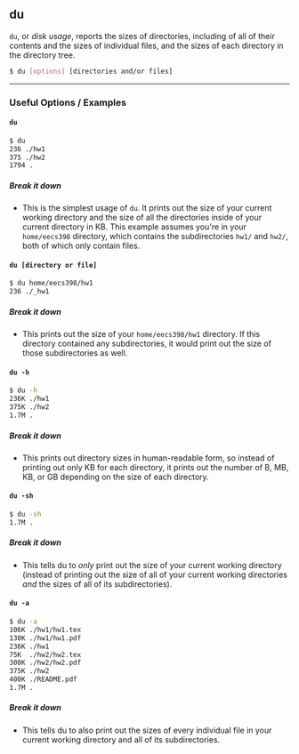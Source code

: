 du
---
`du`, or _disk usage_, reports the sizes of directories, including of all of their contents and the sizes of individual files, and the sizes of each directory in the directory tree.

<!-- minimal example -->
~~~ bash
$ du [options] [directories and/or files]
~~~

---

### Useful Options / Examples

#### `du`
~~~ bash
$ du
236 ./hw1
375 ./hw2
1794 .
~~~

##### Break it down

  * This is the simplest usage of `du`. It prints out the size of your current working directory and the size of all the directories inside of your current directory in KB. This example assumes you're in your `home/eecs398` directory, which contains the subdirectories `hw1/` and `hw2/`, both of which only contain files.

#### `du [directory or file]`
~~~ bash
$ du home/eecs398/hw1
236 ./_hw1
~~~

##### Break it down

  * This prints out the size of your `home/eecs398/hw1` directory. If this directory contained any subdirectories, it would print out the size of those subdirectories as well.

#### `du -h`
~~~ bash
$ du -h
236K ./hw1
375K ./hw2
1.7M .
~~~

##### Break it down

  * This prints out directory sizes in human-readable form, so instead of printing out only KB for each directory, it prints out the number of B, MB, KB, or GB depending on the size of each directory.

#### `du -sh`
~~~ bash
$ du -sh
1.7M .
~~~

##### Break it down

  * This tells du to _only_ print out the size of your current working directory (instead of printing out the size of all of your current working directories _and_ the sizes of all of its subdirectories).

#### `du -a`
~~~ bash
$ du -a
106K ./hw1/hw1.tex
130K ./hw1/hw1.pdf
236K ./hw1
75K  ./hw2/hw2.tex
300K ./hw2/hw2.pdf
375K ./hw2
400K ./README.pdf
1.7M .
~~~

##### Break it down

  * This tells du to also print out the sizes of every individual file in your current working directory and all of its subdirectories.
